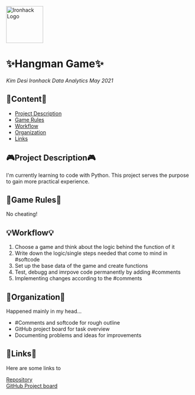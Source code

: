 <img src="https://bit.ly/2VnXWr2" alt="Ironhack Logo" width="100"/>

# ✨Hangman Game✨
*Kim Desi*
*Ironhack Data Analytics May 2021*

## 📘Content📘
- [Project Description](#project-description)
- [Game Rules](#game-rules)
- [Workflow](#workflow)
- [Organization](#organization)
- [Links](#links)

## 🎮Project Description🎮
I'm currently learning to code with Python. This project serves the purpose to gain more practical experience.

## 👾Game Rules👾
No cheating!

## 💡Workflow💡

1. Choose a game and think about the logic behind the function of it
2. Write down the logic/single steps needed that come to mind in #softcode 
3. Set up the base data of the game and create functions
4. Test, debugg and imrpove code permanently by adding #comments 
5. Implementing changes according to the #comments

## 🔮Organization🔮
Happened mainly in my head...
- #Comments and softcode for rough outline
- GitHub project board for task overview
- Documenting problems and ideas for improvements

## 🌌Links🌌
Here are some links to 

[Repository](https://github.com/Desikim/Project-Week-1-Build-Your-Own-Game)  
[GitHub Project board](https://github.com/Desikim/Project-Week-1-Build-Your-Own-Game/projects/1)  


